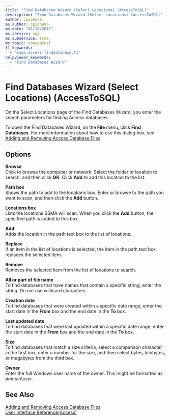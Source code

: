 ```yaml
---
title: "Find Databases Wizard (Select Locations) (AccessToSQL)"
description: "Find Databases Wizard (Select Locations) (AccessToSQL)"
author: cpichuka
ms.author: cpichuka
ms.date: "01/19/2017"
ms.service: sql
ms.subservice: ssma
ms.topic: conceptual
f1_keywords:
  - "ssma.access.finddatabase.f1"
helpviewer_keywords:
  - "Find Databases Wizard"
---
```

# Find Databases Wizard (Select Locations) (AccessToSQL)
On the Select Locations page of the Find Databases Wizard, you enter the search parameters for finding Access databases.  
  
To open the Find Databases Wizard, on the **File** menu, click **Find Databases**. For more information about how to use this dialog box, see [Adding and Removing Access Database Files](adding-and-removing-access-database-files-accesstosql.md)  
  
## Options  
**Browse**  
Click to browse the computer or network. Select the folder or location to search, and then click **OK**. Click **Add** to add this location to the list.  
  
**Path box**  
Shows the path to add to the locations box. Enter or browse to the path you want to scan, and then click the **Add** button.  
  
**Locations box**  
Lists the locations SSMA will scan. When you click the **Add** button, the specified path is added to this box.  
  
**Add**  
Adds the location in the path text box to the list of locations.  
  
**Replace**  
If an item in the list of locations is selected, the item in the path text box replaces the selected item.  
  
**Remove**  
Removes the selected item from the list of locations to search.  
  
**All or part of file name**  
To find databases that have names that contain a specific string, enter the string. Do not use wildcard characters.  
  
**Creation date**  
To find databases that were created within a specific date range, enter the start date in the **From** box and the end date in the **To** box.  
  
**Last updated date**  
To find databases that were last updated within a specific date range, enter the start date in the **From** box and the end date in the **To** box.  
  
**Size**  
To find databases that match a size criteria, select a comparison character in the first box, enter a number for the size, and then select bytes, kilobytes, or megabytes from the third box.  
  
**Owner**  
Enter the full Windows user name of the owner. This might be formatted as *domain*\\*user*.  
  
## See Also  
[Adding and Removing Access Database Files](adding-and-removing-access-database-files-accesstosql.md)  
[User Interface Reference(Access)](./user-interface-reference-accesstosql.md)  
